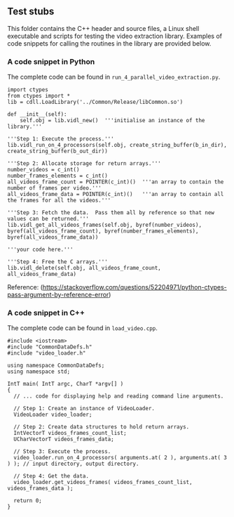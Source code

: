 ## Test stubs

This folder contains the C++ header and source files, a Linux shell executable and scripts for testing the video extraction library.  Examples of code snippets for calling the routines in the library are provided below.

### A code snippet in Python
The complete code can be found in ```run_4_parallel_video_extraction.py```.

```
import ctypes  
from ctypes import *  
lib = cdll.LoadLibrary('../Common/Release/libCommon.so')  

def __init__(self):  
    self.obj = lib.vidl_new()  '''initialise an instance of the library.'''

'''Step 1: Execute the process.'''
lib.vidl_run_on_4_processors(self.obj, create_string_buffer(b_in_dir), create_string_buffer(b_out_dir))  

'''Step 2: Allocate storage for return arrays.'''
number_videos = c_int()
number_frames_elements = c_int()
all_videos_frame_count = POINTER(c_int)()  '''an array to contain the number of frames per video.'''
all_videos_frame_data = POINTER(c_int)()   '''an array to contain all the frames for all the videos.'''

'''Step 3: Fetch the data.  Pass them all by reference so that new values can be returned.'''
lib.vidl_get_all_videos_frames(self.obj, byref(number_videos), byref(all_videos_frame_count), byref(number_frames_elements), byref(all_videos_frame_data))

'''your code here.'''

'''Step 4: Free the C arrays.'''
lib.vidl_delete(self.obj, all_videos_frame_count, all_videos_frame_data)
```  
Reference: (https://stackoverflow.com/questions/52204971/python-ctypes-pass-argument-by-reference-error)

### A code snippet in C++  
The complete code can be found in `load_video.cpp`.  
```
#include <iostream>
#include "CommonDataDefs.h"
#include "video_loader.h"

using namespace CommonDataDefs;
using namespace std;

IntT main( IntT argc, CharT *argv[] )
{
  // ... code for displaying help and reading command line arguments.
  
  // Step 1: Create an instance of VideoLoader.
  VideoLoader video_loader;
  
  // Step 2: Create data structures to hold return arrays.
  IntVectorT videos_frames_count_list;
  UCharVectorT videos_frames_data;
  
  // Step 3: Execute the process.
  video_loader.run_on_4_processors( arguments.at( 2 ), arguments.at( 3 ) ); // input directory, output directory.
  
  // Step 4: Get the data.
  video_loader.get_videos_frames( videos_frames_count_list, videos_frames_data );
  
  return 0;
}
```
